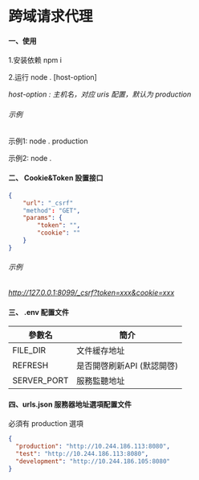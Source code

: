 # 跨域请求代理

#### 一、使用

1.安装依赖 npm i

2.运行 node . [host-option]

*host-option : 主机名，对应 uris 配置，默认为 production*

###### 示例

示例1: node .  production

示例2: node .

#### 二、 Cookie&Token 設置接口

```json
{
    "url": "_csrf"
    "method": "GET",
    "params": {
        "token": "",
        "cookie": ""
    }
}
```

###### 示例

*http://127.0.0.1:8099/_csrf?token=xxx&cookie=xxx*

#### 三、 .env 配置文件

| 參數名         | 簡介               |
| ----------- | ---------------- |
| FILE_DIR    | 文件緩存地址           |
| REFRESH     | 是否開啓刷新API (默認開啓) |
| SERVER_PORT | 服務監聽地址           |

#### 四、urls.json 服務器地址選項配置文件

必須有 production 選項

```json
{
  "production": "http://10.244.186.113:8080",
  "test": "http://10.244.186.113:8080",
  "development": "http://10.244.186.105:8080"
}
```


